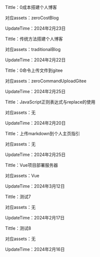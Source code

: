 Tittle：0成本搭建个人博客

对应assets：zeroCostBlog

UpdateTime：2024年2月23日

Tittle：传统方法搭建个人博客

对应assets：traditionalBlog

UpdateTime：2024年2月22日

Tittle：0命令上传文件到gitee

对应assets：zeroCommandUploadGitee

UpdateTime：2024年2月25日

Tittle：JavaScript正则表达式与replace的使用

对应assets：无

UpdateTime：2024年2月20日

Tittle：上传markdown到个人主页指引

对应assets：无

UpdateTime：2024年2月25日

Tittle：Vue项目部署服务器

对应assets：Vue

UpdateTime：2024年3月12日

Tittle：测试7

对应assets：无

UpdateTime：2024年2月17日

Tittle：测试8

对应assets：无

UpdateTime：2024年2月16日

